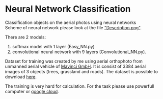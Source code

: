 # Neural Network Classification
Classification objects on the aerial photos using neural networks  
Scheme of neural network please look at the file ["Description.png"](https://github.com/trojanskehesten/neural-network-classification/blob/master/Description.png).  
  
There are 2 models:  
  1. softmax model with 1 layer (Easy_NN.py)  
  2. convolutional neural network with 9 layers (Convolutional_NN.py).  
  
Dataset for training was created by me using aerial orthophoto from unmanned aerial vehicle of [Mavinci GmbH](ftp://mavinci.de). It is consist of 3384 aerial images of 3 objects (trees, grassland and roads).
The dataset is possible to download [here](https://yadi.sk/d/7Q5tMVM83YwSw7).  
  
The training is very hard for calculation. For the task please use powerfull computer or [google cloud](https://cloud.google.com/).
